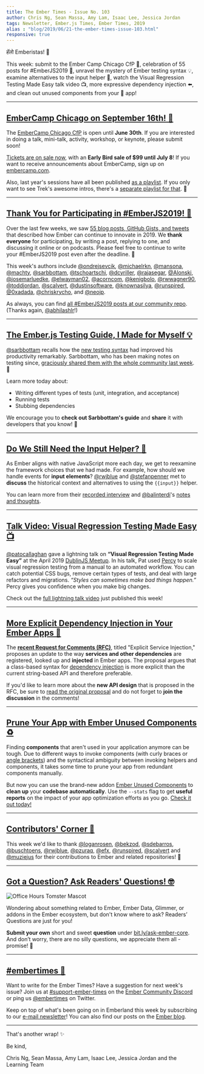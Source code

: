 ```yaml
---
title: The Ember Times - Issue No. 103
author: Chris Ng, Sean Massa, Amy Lam, Isaac Lee, Jessica Jordan
tags: Newsletter, Ember.js Times, Ember Times, 2019
alias : "blog/2019/06/21-the-ember-times-issue-103.html"
responsive: true
---
```


हॅलो Emberistas! 🐹

This week:
submit to the Ember Camp Chicago CfP 🌭,
celebration of 55 posts for #EmberJS2019 🎉,
unravel the mystery of Ember testing syntax 💡,
examine alternatives to the input helper 🤔,
watch the Visual Regression Testing Made Easy talk video 📺,
more expressive dependency injection ⬅️,
and clean out unused components from your 🐹 app!

---

## [EmberCamp Chicago on September 16th! 🌭](http://embercamp.com/)

The [EmberCamp Chicago CfP](https://cfp.emberconf.com/events/embercamp-chicago-2019) is open until **June 30th**. If you are interested in doing a talk, mini-talk, activity, workshop, or keynote, please submit soon!

[Tickets are on sale now](https://www.eventbrite.com/e/embercamp-chicago-2019-registration-63595006376), with an **Early Bird sale of $99 until July 8**! If you want to receive announcements about EmberCamp, sign up on [embercamp.com](http://embercamp.com/).

Also, last year's sessions have all been published [as a playlist](https://www.youtube.com/playlist?list=PL4eq2DPpyBbm-vTgHMdBjUi1Qd5GiRIfW). If you only want to see Trek's awesome intros, there's a [separate playlist for that](https://www.youtube.com/playlist?list=PL4eq2DPpyBbmrQSORHoiTBNapQX2Hqu0C). 🥁

---

## [Thank You for Participating in #EmberJS2019! 🎉](https://blog.emberjs.com/2019/05/20/ember-2019-roadmap-call-for-posts.html)

Over the last few weeks, we saw [55 blog posts, GitHub Gists, and tweets](https://github.com/abhilashlr/emberjs2019-posts) that described how Ember can continue to innovate in 2019. We **thank everyone** for participating, by writing a post, replying to one, and discussing it online or on podcasts. Please feel free to continue to write your #EmberJS2019 post even after the deadline. 💖

This week's authors include [@ondrejsevcik](https://twitter.com/ondrejsevcik/status/1138778957178974209), [@michaelrkn](https://gist.github.com/michaelrkn/249666be12de3374d1f8e49af1ddfdc5), [@mansona](https://chris.manson.ie/ember-2019-sell-what-we-have-and-fix-papercuts/), [@machty](https://twitter.com/amatchneer/status/1139242398134018048), [@sarbbottam](https://medium.com/@sarbbottam/emberjs2019-wishlist-ba11a6a3e012), [@tschoartschi](https://dev.to/tschoartschi/send-ember-on-a-diet-and-thrive-innovation-2aef), [@dcyriller](https://dcyriller.github.io/ember-call-for-blog-posts/), [@rajasegar](http://hangaroundtheweb.com/2019/06/ember-into-futurity/), [@Alonski](https://alonbukaiblog.netlify.com/ember-2019-more-tooling/), [@josemarluedke](https://josemarluedke.com/blog/emberjs-2019-roadmap/), [@elwayman02](https://twitter.com/JordanHawker/status/1139811888953319424), [@acorncom](https://twitter.com/acorncom/status/1140456701318987776), [@kenigbolo](https://gist.github.com/kenigbolo/3503d158858660e2d90fbb6726db2caf), [@rwwagner90](https://shipshape.io/blog/ember-2019/), [@toddjordan](http://presentationtier.com/emberjs2019/), [@scalvert](https://www.linkedin.com/pulse/managing-migrations-ember-steve-calvert), [@dustinsoftware](https://dev.to/dustinsoftware/the-case-for-embeddable-ember-4120), [@knownasilya](https://ilyaradchenko.com/fragmentation-over-obsalecence/), [@runspired](https://runspired.com/2019/06/17/emberdata2019/), [@0xadada](https://0xadada.pub/2019/06/17/essential-ember-addons/), [@chriskrycho](https://www.chriskrycho.com/2019/emberjs2019-part-1.html), and [@neojp](https://gist.github.com/neojp/d7b2cdc38a04776cf3e41a6e698fb07e).

As always, you can find [all #EmberJS2019 posts at our community repo](https://github.com/abhilashlr/emberjs2019-posts). (Thanks again, [@abhilashlr](https://github.com/abhilashlr/)!)

---

## [The Ember.js Testing Guide, I Made for Myself 💡](https://medium.com/@sarbbottam/the-ember-js-testing-guide-i-made-for-myself-c9a073a0c718)

[@sarbbottam](https://github.com/sarbbottam) recalls how the [new testing syntax](https://guides.emberjs.com/release/testing/) had improved his productivity remarkably. Sarbbottam, who has been making notes on testing since, [graciously shared them with the whole community last week](https://medium.com/@sarbbottam/the-ember-js-testing-guide-i-made-for-myself-c9a073a0c718). 💯

Learn more today about:

- Writing different types of tests (unit, integration, and acceptance)
- Running tests
- Stubbing dependencies

We encourage you to **check out Sarbbottam's guide** and **share** it with developers that you know! 💛

---

## [Do We Still Need the Input Helper? 🤔](https://www.youtube.com/watch?v=c0Rl6o9wLX0)

As Ember aligns with native JavaScript more each day, we get to reexamine the framework choices that we had made. For example, how should we handle events for **input elements**? [@rwjblue](https://github.com/rwjblue) and [@stefanpenner](https://github.com/stefanpenner) met to **discuss** the historical context and alternatives to using the `{{input}}` helper.

You can learn more from their [recorded interview](https://www.youtube.com/watch?v=c0Rl6o9wLX0) and [@balinterdi](https://github.com/balinterdi)'s [notes and thoughts](http://www.balinterdi.com/blog/built-in-input-helpers-in-ember-js-when-and-whether-they-should-be-used/).

---

## [Talk Video: Visual Regression Testing Made Easy 📺](https://www.youtube.com/watch?v=d0ZCJNeybbs)

[@patocallaghan](https://github.com/patocallaghan) gave a lightning talk on **“Visual Regression Testing Made Easy”** at the April 2019 [DublinJS Meetup](https://www.meetup.com/DublinJS/). In his talk, Pat used [Percy](https://percy.io/) to scale visual regression testing from a manual to an automated workflow. You can catch potential CSS bugs, remove certain types of tests, and deal with large refactors and migrations. _“Styles can sometimes make bad things happen.”_ Percy gives you confidence when you make big changes.

Check out the [full lightning talk video](https://www.youtube.com/watch?v=d0ZCJNeybbs) just published this week!

---

## [More Explicit Dependency Injection in Your Ember Apps 🐹](https://github.com/emberjs/rfcs/pull/502)

The [**recent Request for Comments (RFC)**](https://github.com/emberjs/rfcs/pull/502), titled "Explicit Service Injection," proposes an update to the way **services and other dependencies** are registered, looked up and **injected** in Ember apps. The proposal argues that a class-based syntax for [dependency injection](https://guides.emberjs.com/v3.10.0/applications/dependency-injection/) is more explicit than the current string-based API and therefore preferable.

If you'd like to learn more about the **new API design** that is proposed in the RFC, be sure to [read the original proposal](https://github.com/nullvoxpopuli/rfcs/blob/explicit-dependency-injection/text/0000-explicit-dependency-injection.md) and do not forget to **join the discussion** in the comments!

---

## [Prune Your App with Ember Unused Components ♻️](https://github.com/vastec/ember-unused-components)

Finding **components** that aren't used in your application anymore can be tough. Due to different ways to invoke components (with curly braces or [angle brackets](https://guides.emberjs.com/release/reference/syntax-conversion-guide/)) and the syntactical ambiguity between invoking helpers and components, it takes some time to prune your app from redundant components manually.

But now you can use the brand-new addon [Ember Unused Components](https://github.com/vastec/ember-unused-components) to **clean up** your **codebase automatically**. Use the `--stats` flag to get **useful reports** on the impact of your app optimization efforts as you go. [Check it out today!](https://github.com/vastec/ember-unused-components)

---

## [Contributors' Corner 👏](https://guides.emberjs.com/release/contributing/repositories/)

<p>This week we'd like to thank <a href="https://github.com/loganrosen" target="gh-user">@loganrosen</a>, <a href="https://github.com/bekzod" target="gh-user">@bekzod</a>, <a href="https://github.com/sdebarros" target="gh-user">@sdebarros</a>, <a href="https://github.com/buschtoens" target="gh-user">@buschtoens</a>, <a href="https://github.com/rwjblue" target="gh-user">@rwjblue</a>, <a href="https://github.com/pzuraq" target="gh-user">@pzuraq</a>, <a href="https://github.com/efx" target="gh-user">@efx</a>, <a href="https://github.com/runspired" target="gh-user">@runspired</a>, <a href="https://github.com/scalvert" target="gh-user">@scalvert</a> and <a href="https://github.com/muziejus" target="gh-user">@muziejus</a> for their contributions to Ember and related repositories! 💖</p>

---

## [Got a Question? Ask Readers' Questions! 🤓](https://docs.google.com/forms/d/e/1FAIpQLScqu7Lw_9cIkRtAiXKitgkAo4xX_pV1pdCfMJgIr6Py1V-9Og/viewform)

<div class="blog-row">
  <img class="float-right small transparent padded" alt="Office Hours Tomster Mascot" title="Readers' Questions" src="/images/tomsters/officehours.png" />

  <p>Wondering about something related to Ember, Ember Data, Glimmer, or addons in the Ember ecosystem, but don't know where to ask? Readers’ Questions are just for you!</p>

<p><strong>Submit your own</strong> short and sweet <strong>question</strong> under <a href="https://bit.ly/ask-ember-core" target="rq">bit.ly/ask-ember-core</a>. And don’t worry, there are no silly questions, we appreciate them all - promise! 🤞</p>

</div>

---

## [#embertimes 📰](https://blog.emberjs.com/tags/newsletter.html)

Want to write for the Ember Times? Have a suggestion for next week's issue? Join us at [#support-ember-times](https://discordapp.com/channels/480462759797063690/485450546887786506) on the [Ember Community Discord](https://discordapp.com/invite/zT3asNS) or ping us [@embertimes](https://twitter.com/embertimes) on Twitter.

Keep on top of what's been going on in Emberland this week by subscribing to our [e-mail newsletter](https://the-emberjs-times.ongoodbits.com/)! You can also find our posts on the [Ember blog](https://emberjs.com/blog/tags/newsletter.html).

---

That's another wrap! ✨

Be kind,

Chris Ng, Sean Massa, Amy Lam, Isaac Lee, Jessica Jordan and the Learning Team
